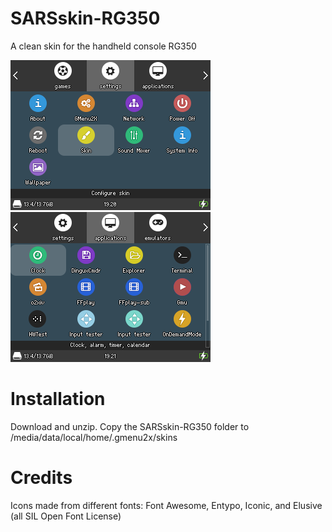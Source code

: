 # SARSskin-RG350
A clean skin for the handheld console RG350

![](demo-screenshots/screenshot001.png)  ![](demo-screenshots/screenshot002.png)

# Installation
Download and unzip.  Copy the SARSskin-RG350 folder to /media/data/local/home/.gmenu2x/skins

# Credits
Icons made from different fonts: Font Awesome, Entypo, Iconic, and Elusive (all SIL Open Font License)
